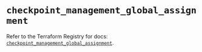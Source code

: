 # `checkpoint_management_global_assignment`

Refer to the Terraform Registry for docs: [`checkpoint_management_global_assignment`](https://registry.terraform.io/providers/checkpointsw/checkpoint/2.11.0/docs/resources/management_global_assignment).
